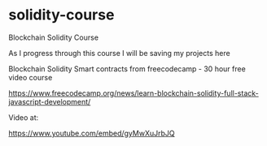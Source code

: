 # solidity-course
Blockchain Solidity Course


As I progress through this course I will be saving my projects here

Blockchain Solidity Smart contracts from freecodecamp - 30 hour free video course 

https://www.freecodecamp.org/news/learn-blockchain-solidity-full-stack-javascript-development/

Video at:

https://www.youtube.com/embed/gyMwXuJrbJQ

